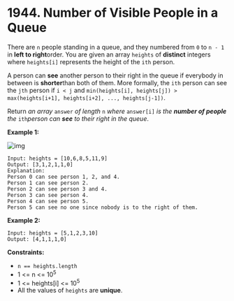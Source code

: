 # 1944. Number of Visible People in a Queue

There are `n` people standing in a queue, and they numbered from `0` to `n - 1` in **left to right**order. You are given an array `heights` of **distinct** integers where `heights[i]` represents the height of the `ith` person.

A person can **see** another person to their right in the queue if everybody in between is **shorter**than both of them. More formally, the `ith` person can see the `jth` person if `i < j` and `min(heights[i], heights[j]) > max(heights[i+1], heights[i+2], ..., heights[j-1])`.

Return *an array* `answer` *of length* `n` *where* `answer[i]` *is the **number of people** the* `ith`*person can **see** to their right in the queue*.

 

**Example 1:**

![img](https://assets.leetcode.com/uploads/2021/05/29/queue-plane.jpg)

```
Input: heights = [10,6,8,5,11,9]
Output: [3,1,2,1,1,0]
Explanation:
Person 0 can see person 1, 2, and 4.
Person 1 can see person 2.
Person 2 can see person 3 and 4.
Person 3 can see person 4.
Person 4 can see person 5.
Person 5 can see no one since nobody is to the right of them.
```

**Example 2:**

```
Input: heights = [5,1,2,3,10]
Output: [4,1,1,1,0]
```

 

**Constraints:**

- `n == heights.length`
- 1 <= n <= 10<sup>5</sup>
- 1 <= heights[i] <= 10<sup>5</sup>
- All the values of `heights` are **unique**.